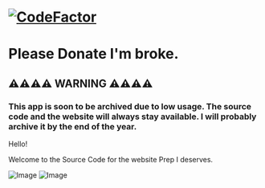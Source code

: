 # [![CodeFactor](https://www.codefactor.io/repository/github/memocankahveci/prepi/badge/main)](https://www.codefactor.io/repository/github/memocankahveci/prepi/overview/main)

# **Please Donate I'm broke.**

## ⚠️⚠️⚠️⚠️ WARNING ⚠️⚠️⚠️⚠️
  
  ### This app is soon to be archived due to low usage. The source code and the website will always stay available. I will probably archive it by the end of the year.


Hello!

Welcome to the Source Code for the website Prep I deserves. 


![Image](https://www.uaa.k12.tr/assets/images/logo.png)
![Image](https://www.uaa.k12.tr/assets/images/logo-1.png)

